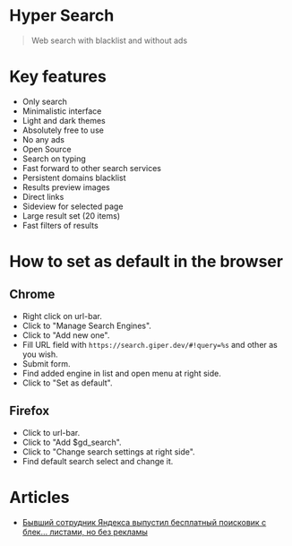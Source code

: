 # Hyper Search

> Web search with blacklist and without ads

# Key features

- Only search
- Minimalistic interface
- Light and dark themes
- Absolutely free to use
- No any ads
- Open Source
- Search on typing
- Fast forward to other search services
- Persistent domains blacklist
- Results preview images
- Direct links
- Sideview for selected page
- Large result set (20 items)
- Fast filters of results

# How to set as default in the browser

## Chrome

- Right click on url-bar.
- Click to "Manage Search Engines".
- Click to "Add new one".
- Fill URL field with `https://search.giper.dev/#!query=%s` and other as you wish.
- Submit form.
- Find added engine in list and open menu at right side.
- Click to "Set as default".

## Firefox

- Click to url-bar.
- Click to "Add $gd_search".
- Click to "Change search settings at right side".
- Find default search select and change it.

# Articles

- [Бывший сотрудник Яндекса выпустил бесплатный поисковик с блек… листами, но без рекламы](https://habhub.hyoo.ru/#!author=nin-jin/repo=HabHub/article=46)
